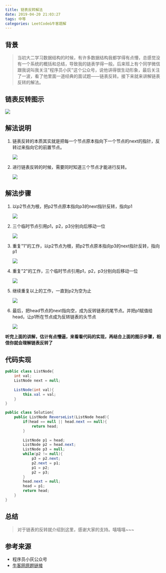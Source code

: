 ```yaml
---
title: 链表反转解法
date: 2019-04-20 21:03:27
tags: 中等
categories: LeetCode&牛客题解
---
```




## 背景

> 当初大二学习数据结构的时候，有许多数据结构我都学得有点懵，总感觉没有一个系统的概括和总结，导致我的链表学得一般。后来班上有个同学微信跟我说叫我关注"程序员小灰"这个公众号，说他讲得很生动形象，最后关注了一波，看了他里面一道经典的面试题——链表反转。接下来就来讲解链表反转的解法。

<!--more-->

## 链表反转图示

![](/images/链表反转解法/1.png)

## 解法说明

1. 链表反转的本质其实就是把每一个节点原本指向下一个节点的next的指针，反转过来指向它的前置节点。

   ![](/images/链表反转解法/2.png)

2. 进行链表反转的时候，需要同时知道三个节点才能进行反转。

   ![](/images/链表反转解法/3.png)

## 解法步骤

1. 以p2节点为根，把p2节点原本指向p3的next指针反转，指向p1

   ![](/images/链表反转解法/4.png)

2. 三个临时节点引用p1，p2，p3分别向后移动一位

   ![](/images/链表反转解法/5.png)

3. 重复"1"的工作，以p2节点为根，把p2节点原本指向p3的next指针反转，指向p1

   ![](/images/链表反转解法/6.png)

4. 重复"2"的工作，三个临时节点引用p1，p2，p3分别向后移动一位

   ![](/images/链表反转解法/7.png)

5. 继续重复以上的工作，一直到p2为空为止

   ![](/images/链表反转解法/8.png)

6. 最后，把head节点的next指向空，成为反转链表的尾节点。并把p1赋值给head，让p1所在节点成为反转链表的头节点

   ![](/images/链表反转解法/9.png)



​	**听完上面的讲解，估计有点懵逼，来看看代码的实现，再结合上面的图示步骤，相信你就会理解链表反转了**

## 代码实现

```java
public class ListNode{
    int val;
    ListNode next = null;
    
    ListNode(int val){
        this.val = val;
    }
}

public class Solution{
    public ListNode ReverseList(ListNode head){
        if(head == null || head.next == null){
            return head;
        }
        
        ListNode p1 = head;
        ListNode p2 = head.next;
        ListNode p3 = null;
        while(p2 != null){
            p3 = p2.next;
            p2.next = p1;
            p1 = p2;
            p2 = p3;
        }
        head.next = null;
        head = p1;
        return head;
    }
}
```

## 总结

> 对于链表的反转就介绍到这里，感谢大家的支持。嘻嘻嘻~~~

## 参考来源

- 程序员小灰公众号
- [牛客网原题链接](https://www.nowcoder.com/practice/75e878df47f24fdc9dc3e400ec6058ca?tpId=13&tqId=11168&tPage=1&rp=1&ru=/ta/coding-interviews&qru=/ta/coding-interviews/question-ranking)

